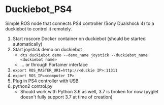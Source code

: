 # Duckiebot_PS4
Simple ROS node that connects PS4 controller (Sony Dualshock 4) to a duckiebot to control it remotely.

1. Start roscore Docker container on duckiebot (should be started automatically)
2. Start joystick demo on duckiebot
   - ``dts duckiebot demo --demo_name joystick --duckiebot_name <duckiebot name>``
   - ... or through Portainer interface
3. ``export ROS_MASTER_URI=http://<duckie IP>:11311``
4. ``export ROS_IP=<computer IP>``
5. Plug in PS4 controller with USB
6. python2 control.py
   - Should work with Python 3.6 as well, 3.7 is broken for now (pyglet doesn't fully support 3.7 at time of creation)
